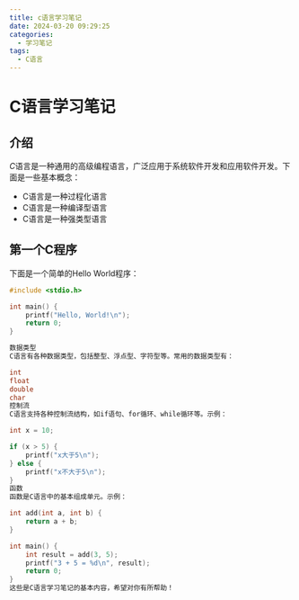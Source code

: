```yaml
---
title: c语言学习笔记
date: 2024-03-20 09:29:25
categories:
  - 学习笔记
tags:
  - C语言
---
```


# C语言学习笔记

## 介绍

$C$语言是一种通用的高级编程语言，广泛应用于系统软件开发和应用软件开发。下面是一些基本概念：

- C语言是一种过程化语言
- C语言是一种编译型语言
- C语言是一种强类型语言

## 第一个C程序

下面是一个简单的Hello World程序：

```c
#include <stdio.h>

int main() {
    printf("Hello, World!\n");
    return 0;
}

数据类型
C语言有各种数据类型，包括整型、浮点型、字符型等。常用的数据类型有：

int
float
double
char
控制流
C语言支持各种控制流结构，如if语句、for循环、while循环等。示例：

int x = 10;

if (x > 5) {
    printf("x大于5\n");
} else {
    printf("x不大于5\n");
}
函数
函数是C语言中的基本组成单元。示例：

int add(int a, int b) {
    return a + b;
}

int main() {
    int result = add(3, 5);
    printf("3 + 5 = %d\n", result);
    return 0;
}
这些是C语言学习笔记的基本内容，希望对你有所帮助！